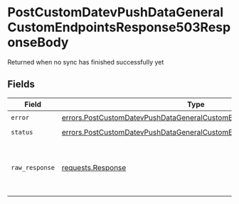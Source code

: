 # PostCustomDatevPushDataGeneralCustomEndpointsResponse503ResponseBody

Returned when no sync has finished successfully yet


## Fields

| Field                                                                                                                                                          | Type                                                                                                                                                           | Required                                                                                                                                                       | Description                                                                                                                                                    |
| -------------------------------------------------------------------------------------------------------------------------------------------------------------- | -------------------------------------------------------------------------------------------------------------------------------------------------------------- | -------------------------------------------------------------------------------------------------------------------------------------------------------------- | -------------------------------------------------------------------------------------------------------------------------------------------------------------- |
| `error`                                                                                                                                                        | [errors.PostCustomDatevPushDataGeneralCustomEndpointsResponse503Error](../../models/errors/postcustomdatevpushdatageneralcustomendpointsresponse503error.md)   | :heavy_check_mark:                                                                                                                                             | N/A                                                                                                                                                            |
| `status`                                                                                                                                                       | [errors.PostCustomDatevPushDataGeneralCustomEndpointsResponse503Status](../../models/errors/postcustomdatevpushdatageneralcustomendpointsresponse503status.md) | :heavy_check_mark:                                                                                                                                             | N/A                                                                                                                                                            |
| `raw_response`                                                                                                                                                 | [requests.Response](https://requests.readthedocs.io/en/latest/api/#requests.Response)                                                                          | :heavy_minus_sign:                                                                                                                                             | Raw HTTP response; suitable for custom response parsing                                                                                                        |